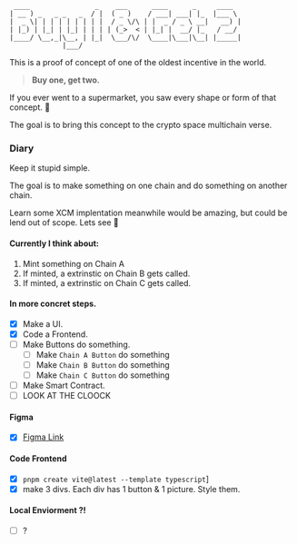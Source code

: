 ```
 ____                _    ___      ____      _     ____
| __ ) _   _ _   _  / |  ( _ )    / ___| ___| |_  |___ \
|  _ \| | | | | | | | |  / _ \/\ | |  _ / _ \ __|   __) |
| |_) | |_| | |_| | | | | (_>  < | |_| |  __/ |_   / __/
|____/ \__,_|\__, | |_|  \___/\/  \____|\___|\__| |_____|
             |___/
```

This is a proof of concept of one of the oldest incentive in the world.

> **Buy one, get two.**

If you ever went to a supermarket, you saw every shape or form of that concept. 🦥

The goal is to bring this concept to the crypto space multichain verse.

### Diary

Keep it stupid simple.

The goal is to make something on one chain and do something on another chain.

Learn some XCM implentation meanwhile would be amazing, but could be lend out of scope.
Lets see 🦥

#### Currently I think about:

1. Mint something on Chain A
2. If minted, a extrinstic on Chain B gets called.
3. If minted, a extrinstic on Chain C gets called.

#### In more concret steps.

- [x] Make a UI.
- [x] Code a Frontend.
- [ ] Make Buttons do something.
  - [ ] Make `Chain A Button` do something
  - [ ] Make `Chain B Button` do something
  - [ ] Make `Chain C Button` do something
- [ ] Make Smart Contract.
- [ ] LOOK AT THE CLOOCK

#### Figma

- [x] [Figma Link](https://www.figma.com/file/GLshGEMxcTxy423xP9OG24/Untitled?type=design&node-id=1%3A2&mode=design&t=sX5MFYcgAVUmbXyf-1)

#### Code Frontend

- [x] `pnpm create vite@latest --template typescript`]
- [x] make 3 divs. Each div has 1 button & 1 picture. Style them.

#### Local Enviorment ?!

- [ ] ?
